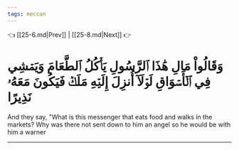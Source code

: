 ```yaml
---
tags: meccan
---
```


👈 [[25-6.md|Prev]] | [[25-8.md|Next]] 👉

# وَقَالُواْ مَالِ هَٰذَا ٱلرَّسُولِ يَأۡكُلُ ٱلطَّعَامَ وَيَمۡشِي فِي ٱلۡأَسۡوَاقِ لَوۡلَآ أُنزِلَ إِلَيۡهِ مَلَكٞ فَيَكُونَ مَعَهُۥ نَذِيرًا

And they say, "What is this messenger that eats food and walks in the markets? Why was there not sent down to him an angel so he would be with him a warner

---


